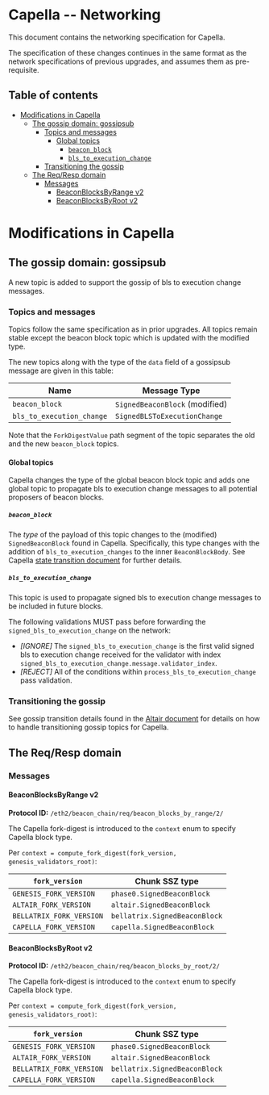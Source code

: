 # Capella -- Networking

This document contains the networking specification for Capella.

The specification of these changes continues in the same format as the network specifications of previous upgrades, and assumes them as pre-requisite.

## Table of contents

<!-- TOC -->
<!-- START doctoc generated TOC please keep comment here to allow auto update -->
<!-- DON'T EDIT THIS SECTION, INSTEAD RE-RUN doctoc TO UPDATE -->

- [Modifications in Capella](#modifications-in-capella)
  - [The gossip domain: gossipsub](#the-gossip-domain-gossipsub)
    - [Topics and messages](#topics-and-messages)
      - [Global topics](#global-topics)
        - [`beacon_block`](#beacon_block)
        - [`bls_to_execution_change`](#bls_to_execution_change)
    - [Transitioning the gossip](#transitioning-the-gossip)
  - [The Req/Resp domain](#the-reqresp-domain)
    - [Messages](#messages)
      - [BeaconBlocksByRange v2](#beaconblocksbyrange-v2)
      - [BeaconBlocksByRoot v2](#beaconblocksbyroot-v2)

<!-- END doctoc generated TOC please keep comment here to allow auto update -->
<!-- /TOC -->


# Modifications in Capella

## The gossip domain: gossipsub

A new topic is added to support the gossip of bls to execution change messages.

### Topics and messages

Topics follow the same specification as in prior upgrades. All topics remain stable except the beacon block topic which is updated with the modified type.

The new topics along with the type of the `data` field of a gossipsub message are given in this table:

| Name | Message Type |
| - | - |
| `beacon_block` | `SignedBeaconBlock` (modified) |
| `bls_to_execution_change` | `SignedBLSToExecutionChange` |

Note that the `ForkDigestValue` path segment of the topic separates the old and the new `beacon_block` topics.

#### Global topics

Capella changes the type of the global beacon block topic and adds one global topic to propagate bls to execution change messages to all potential proposers of beacon blocks.

##### `beacon_block`

The *type* of the payload of this topic changes to the (modified) `SignedBeaconBlock` found in Capella.
Specifically, this type changes with the addition of `bls_to_execution_changes` to the inner `BeaconBlockBody`.
See Capella [state transition document](./beacon-chain.md#beaconblockbody) for further details.

##### `bls_to_execution_change`

This topic is used to propagate signed bls to execution change messages to be included in future blocks.

The following validations MUST pass before forwarding the `signed_bls_to_execution_change` on the network:

- _[IGNORE]_ The `signed_bls_to_execution_change` is the first valid signed bls to execution change received
  for the validator with index `signed_bls_to_execution_change.message.validator_index`.
- _[REJECT]_ All of the conditions within `process_bls_to_execution_change` pass validation.

### Transitioning the gossip

See gossip transition details found in the [Altair document](../altair/p2p-interface.md#transitioning-the-gossip) for
details on how to handle transitioning gossip topics for Capella.

## The Req/Resp domain

### Messages

#### BeaconBlocksByRange v2

**Protocol ID:** `/eth2/beacon_chain/req/beacon_blocks_by_range/2/`

The Capella fork-digest is introduced to the `context` enum to specify Capella block type.

Per `context = compute_fork_digest(fork_version, genesis_validators_root)`:

[0]: # (eth2spec: skip)

| `fork_version`           | Chunk SSZ type             |
| ------------------------ | -------------------------- |
| `GENESIS_FORK_VERSION`   | `phase0.SignedBeaconBlock` |
| `ALTAIR_FORK_VERSION`    | `altair.SignedBeaconBlock` |
| `BELLATRIX_FORK_VERSION` | `bellatrix.SignedBeaconBlock` |
| `CAPELLA_FORK_VERSION`   | `capella.SignedBeaconBlock` |

#### BeaconBlocksByRoot v2

**Protocol ID:** `/eth2/beacon_chain/req/beacon_blocks_by_root/2/`

The Capella fork-digest is introduced to the `context` enum to specify Capella block type.

Per `context = compute_fork_digest(fork_version, genesis_validators_root)`:

[1]: # (eth2spec: skip)

| `fork_version`           | Chunk SSZ type             |
| ------------------------ | -------------------------- |
| `GENESIS_FORK_VERSION`   | `phase0.SignedBeaconBlock` |
| `ALTAIR_FORK_VERSION`    | `altair.SignedBeaconBlock` |
| `BELLATRIX_FORK_VERSION` | `bellatrix.SignedBeaconBlock` |
| `CAPELLA_FORK_VERSION`   | `capella.SignedBeaconBlock` |

